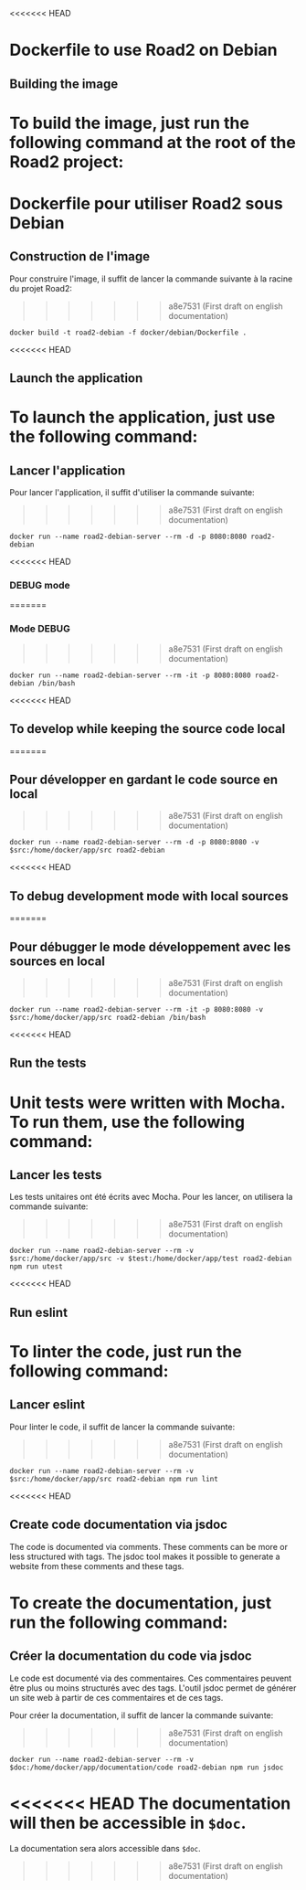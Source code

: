 <<<<<<< HEAD
# Dockerfile to use Road2 on Debian


## Building the image

To build the image, just run the following command at the root of the Road2 project:
=======
# Dockerfile pour utiliser Road2 sous Debian


## Construction de l'image

Pour construire l'image, il suffit de lancer la commande suivante à la racine du projet Road2:
>>>>>>> a8e7531 (First draft on english documentation)
```
docker build -t road2-debian -f docker/debian/Dockerfile .
```

<<<<<<< HEAD
## Launch the application

To launch the application, just use the following command:
=======
## Lancer l'application

Pour lancer l'application, il suffit d'utiliser la commande suivante:
>>>>>>> a8e7531 (First draft on english documentation)
```
docker run --name road2-debian-server --rm -d -p 8080:8080 road2-debian
```

<<<<<<< HEAD
### DEBUG mode
=======
### Mode DEBUG
>>>>>>> a8e7531 (First draft on english documentation)
```
docker run --name road2-debian-server --rm -it -p 8080:8080 road2-debian /bin/bash
```

<<<<<<< HEAD
## To develop while keeping the source code local
=======
## Pour développer en gardant le code source en local
>>>>>>> a8e7531 (First draft on english documentation)
```
docker run --name road2-debian-server --rm -d -p 8080:8080 -v $src:/home/docker/app/src road2-debian
```

<<<<<<< HEAD
## To debug development mode with local sources
=======
## Pour débugger le mode développement avec les sources en local
>>>>>>> a8e7531 (First draft on english documentation)
```
docker run --name road2-debian-server --rm -it -p 8080:8080 -v $src:/home/docker/app/src road2-debian /bin/bash
```

<<<<<<< HEAD
## Run the tests

Unit tests were written with Mocha. To run them, use the following command:
=======
## Lancer les tests

Les tests unitaires ont été écrits avec Mocha. Pour les lancer, on utilisera la commande suivante:
>>>>>>> a8e7531 (First draft on english documentation)
```
docker run --name road2-debian-server --rm -v $src:/home/docker/app/src -v $test:/home/docker/app/test road2-debian npm run utest
```

<<<<<<< HEAD
## Run eslint

To linter the code, just run the following command:
=======
## Lancer eslint

Pour linter le code, il suffit de lancer la commande suivante:
>>>>>>> a8e7531 (First draft on english documentation)
```
docker run --name road2-debian-server --rm -v $src:/home/docker/app/src road2-debian npm run lint
```

<<<<<<< HEAD
## Create code documentation via jsdoc

The code is documented via comments. These comments can be more or less structured with tags. The jsdoc tool makes it possible to generate a website from these comments and these tags.

To create the documentation, just run the following command:
=======
## Créer la documentation du code via jsdoc

Le code est documenté via des commentaires. Ces commentaires peuvent être plus ou moins structurés avec des tags. L'outil jsdoc permet de générer un site web à partir de ces commentaires et de ces tags.

Pour créer la documentation, il suffit de lancer la commande suivante:
>>>>>>> a8e7531 (First draft on english documentation)
```
docker run --name road2-debian-server --rm -v $doc:/home/docker/app/documentation/code road2-debian npm run jsdoc
```

<<<<<<< HEAD
The documentation will then be accessible in `$doc`.
=======
La documentation sera alors accessible dans `$doc`.
>>>>>>> a8e7531 (First draft on english documentation)
